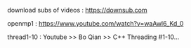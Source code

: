 download subs of videos : https://downsub.com

openmp1 : https://www.youtube.com/watch?v=waAwl6_Kd_0

thread1-10 : Youtube >> Bo Qian >> C++ Threading #1-10...
